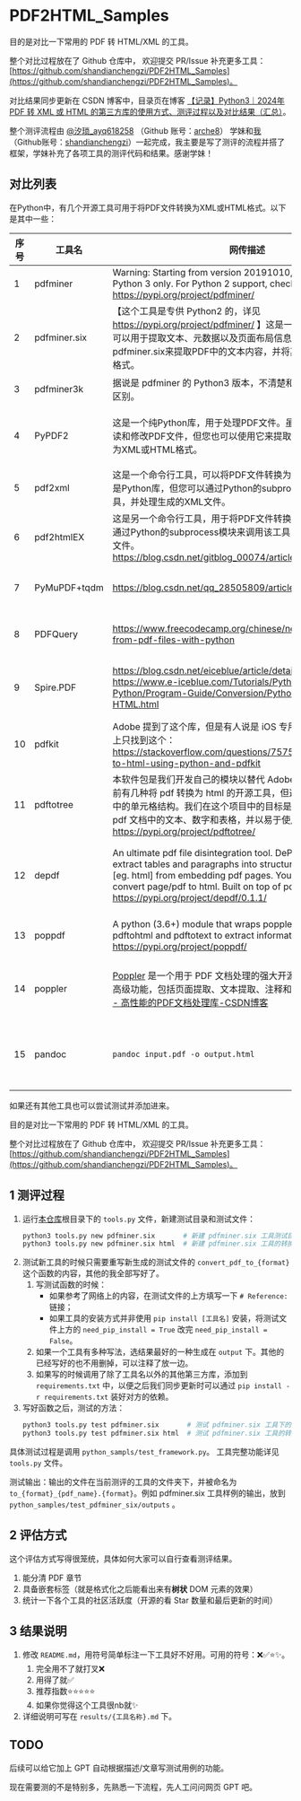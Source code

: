 # PDF2HTML_Samples

目的是对比一下常用的 PDF 转 HTML/XML 的工具。

整个对比过程放在了 Github 仓库中，
欢迎提交 PR/Issue 补充更多工具：[https://github.com/shandianchengzi/PDF2HTML_Samples](https://github.com/shandianchengzi/PDF2HTML_Samples)。

对比结果同步更新在 CSDN 博客中，目录页在博客 [【记录】Python3｜2024年 PDF 转 XML 或 HTML 的第三方库的使用方式、测评过程以及对比结果（汇总）](https://blog.csdn.net/sunyuhua_keyboard/article/details/138093382)。

整个测评流程由 [@汐琐_ayq618258](https://blog.csdn.net/ayq618258) （Github 账号：[arche8](https://github.com/arche8)） 学妹和[我](https://blog.csdn.net/qq_46106285)（Github账号：[shandianchengzi](https://github.com/shandianchengzi)）一起完成，我主要是写了测评的流程并搭了框架，学妹补充了各项工具的测评代码和结果。感谢学妹！

## 对比列表
在Python中，有几个开源工具可用于将PDF文件转换为XML或HTML格式。以下是其中一些：

| 序号 | 工具名       | 网传描述                                                     | 测试结果 |
| ---- | ------------ | ------------------------------------------------------------ | -------- |
| 1    | pdfminer     | Warning: Starting from version 20191010, PDFMiner supports Python 3 only. For Python 2 support, check out pdfminer.six. https://pypi.org/project/pdfminer/ |          |
| 2 | pdfminer.six | 【这个工具是专供 Python2 的，详见 https://pypi.org/project/pdfminer/ 】这是一个PDF文档解析器，可以用于提取文本、元数据以及页面布局信息。您可以使用pdfminer.six来提取PDF中的文本内容，并将其转换为XML或HTML格式。 | 不太好用，详见[【记录】Python3｜ 将 PDF 转换成 HTML/XML（✅⭐pdfminer.six）](https://blog.csdn.net/qq_46106285/article/details/138095328) |
| 3    | pdfminer3k   | 据说是 pdfminer 的 Python3 版本，不清楚和 pdfminer.six 有什么区别。 | ✅⭐⭐⭐pdfminer3k：转HTML还可以 |
| 4    | PyPDF2       | 这是一个纯Python库，用于处理PDF文件。虽然主要用于创建、阅读和修改PDF文件，但您也可以使用它来提取文本内容，并将其转换为XML或HTML格式。 | ✅⭐PyPDF2：本人没找到能直接将PDF 转换成 HTML/XML 的方法，不推荐这个工具 |
| 5    | pdf2xml      | 这是一个命令行工具，可以将PDF文件转换为XML格式。虽然它不是Python库，但您可以通过Python的subprocess模块来调用该工具，并处理生成的XML文件。 |          |
| 6    | pdf2htmlEX   | 这是另一个命令行工具，用于将PDF文件转换为HTML格式。您可以通过Python的subprocess模块来调用该工具，并处理生成的HTML文件。https://blog.csdn.net/gitblog_00074/article/details/136775457 | [【记录】Python3｜ 将 PDF 转换成 HTML/XML（✅⭐⭐⭐⭐pdf2htmlEX）](https://blog.csdn.net/qq_46106285/article/details/138356607) |
| 7    | PyMuPDF+tqdm | https://blog.csdn.net/qq_28505809/article/details/124147552  | ✅⭐PyMuPDF+tqdm：和pdfminer.six转换结果类似 |
| 8    | PDFQuery     | https://www.freecodecamp.org/chinese/news/extract-data-from-pdf-files-with-python | ✅⭐PDFQuery：不好，和pdfminer.six转换结果类似 |
| 9    | Spire.PDF    | https://blog.csdn.net/eiceblue/article/details/135988859, https://www.e-iceblue.com/Tutorials/Python/Spire.PDF-for-Python/Program-Guide/Conversion/Python-Convert-PDF-to-HTML.html | ✅⭐⭐⭐Spire.PDF：还行，就是转换参数太少，并且试用会有水印，最多只能转化10页 |
| 10   | pdfkit       | Adobe 提到了这个库，但是有人说是 iOS 专用的，StackOverflow 上只找到这个：https://stackoverflow.com/questions/75757120/convert-pdf-to-html-using-python-and-pdfkit |          |
| 11 |pdftotree|本软件包是我们开发自己的模块以替代 Adobe Acrobat 的成果。目前有几种将 pdf 转换为 html 的开源工具，但这些工具无法保留表格中的单元格结构。我们在这个项目中的目标是开发一个工具，提取 pdf 文档中的文本、数字和表格，并以易于使用的格式返回。https://pypi.org/project/pdftotree/|✅⭐⭐pdftotree：能转换但效果不太好，去除了很多格式|
| 12 |depdf|An ultimate pdf file disintegration tool. DePDF is designed to extract tables and paragraphs into structured markup language [eg. html] from embedding pdf pages. You can also use it to convert page/pdf to html. Built on top of pdfplumber. https://pypi.org/project/depdf/0.1.1/|✅⭐⭐depdf：能转换但效果不太好，去除了很多格式，和pdftotree类似，都不太能很明显的分清PDF的各个章节|
| 13 |poppdf|A python (3.6+) module that wraps poppler's pdftoimage, pdftohtml and pdftotext to extract informations from PDF. https://pypi.org/project/poppdf/|✅⭐poppdf：能转换但难以阅读，不排除是我没找到正确的使用方式|
| 14 |poppler|[Poppler](https://gitcode.com/danigm/poppler?utm_source=artical_gitcode) 是一个用于 PDF 文档处理的强大开源库。它提供了一系列高级功能，包括页面提取、文本提取、注释和书签处理等。[Poppler - 高性能的PDF文档处理库-CSDN博客](https://blog.csdn.net/gitblog_00001/article/details/136569277)|✅⭐⭐⭐⭐poppler：转换成 HTML 的效果还是非常好的，但 XML 就不太行了|
| 15 |pandoc|`pandoc input.pdf -o output.html`|❌【已测，失败】pandoc 不接受 pdf 这个输入。详见 [【记录】Pandoc｜Linux安装最新Pandoc](https://blog.csdn.net/qq_46106285/article/details/138094313)。|

如果还有其他工具也可以尝试测试并添加进来。

目的是对比一下常用的 PDF 转 HTML/XML 的工具。

整个对比过程放在了 Github 仓库中，
欢迎提交 PR/Issue 补充更多工具：[https://github.com/shandianchengzi/PDF2HTML_Samples](https://github.com/shandianchengzi/PDF2HTML_Samples)。

## 1 测评过程

1. 运行[本仓库](https://github.com/shandianchengzi/PDF2HTML_Samples)根目录下的 `tools.py` 文件，新建测试目录和测试文件：
    ```bash
    python3 tools.py new pdfminer.six       # 新建 pdfminer.six 工具测试目录 `python_samples/test_pdfminer_six`
    python3 tools.py new pdfminer.six html  # 新建 pdfminer.six 工具的转换为 HTML 的测试文件 `python_samples/test_pdfminer_six/to_html.py`
    ```
2. 测试新工具的时候只需要重写新生成的测试文件的 `convert_pdf_to_{format}` 这个函数的内容，其他的我全部写好了。
   1. 写测试函数的时候：
	   - 如果参考了网络上的内容，在测试文件的上方填写一下 `# Reference: ` 链接；
	   - 如果工具的安装方式并非使用 `pip install [工具名]` 安装，将测试文件上方的 `need_pip_install = True` 改完 `need_pip_install = False`。
   4. 如果一个工具有多种写法，选结果最好的一种生成在 `output` 下。其他的已经写好的也不用删掉，可以注释了放一边。
   5. 如果写的时候调用了除了工具名以外的其他第三方库，添加到 `requirements.txt` 中，以便之后我们同步更新时可以通过 `pip install -r requirements.txt` 装好对方的依赖。
3. 写好函数之后，测试的方法：
   ```bash
   python3 tools.py test pdfminer.six       # 测试 pdfminer.six 工具下的所有格式转换文件
   python3 tools.py test pdfminer.six html  # 测试 pdfminer.six 工具的转换为 HTML 的测试文件
   ```

具体测试过程是调用 `python_sampls/test_framework.py`。
工具完整功能详见 `tools.py` 文件。

测试输出：输出的文件在当前测评的工具的文件夹下，并被命名为 `to_{format}_{pdf_name}.{format}`。例如 pdfminer.six 工具样例的输出，放到 `python_samples/test_pdfminer_six/outputs` 。

## 2 评估方式

这个评估方式写得很笼统，具体如何大家可以自行查看测评结果。

1. 能分清 PDF 章节
2. 具备嵌套标签（就是格式化之后能看出来有**树状** DOM 元素的效果）
3. 统计一下各个工具的社区活跃度（开源的看 Star 数量和最后更新的时间）


## 3 结果说明

1. 修改 `README.md`，用符号简单标注一下工具好不好用。可用的符号：❌✅⭐✨。
   1. 完全用不了就打叉❌
   2. 用得了就✅
   3. 推荐指数⭐⭐⭐⭐⭐
   4. 如果你觉得这个工具很nb就✨
2. 详细说明可写在 `results/{工具名称}.md` 下。

## TODO

后续可以给它加上 GPT 自动根据描述/文章写测试用例的功能。

现在需要测的不是特别多，先熟悉一下流程，先人工问问网页 GPT 吧。